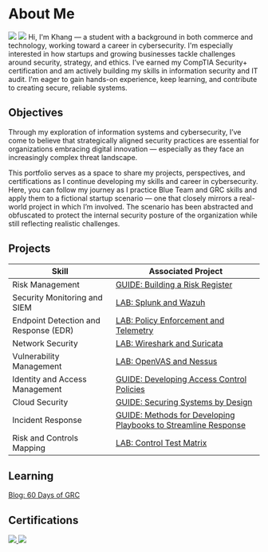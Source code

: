 # About Me
<a href="https://www.linkedin.com/in/th%E1%BA%BF-khang-huynh-aba8aa1a7"><img src="https://img.shields.io/badge/-LinkedIn-0072b1?&style-for-the-badge&logo=linkedin&logoColor=white" /></a>
<a href="https://tryhackme.com/p/mongolhighlander"><img src="https://img.shields.io/badge/-TryHackMe-6fff87&style-for-the-badge&logo=tryhackme&logoColor=white" /></a>
Hi, I'm Khang — a student with a background in both commerce and technology, working toward a career in cybersecurity. I'm especially interested in how startups and growing businesses tackle challenges around security, strategy, and ethics. I’ve earned my CompTIA Security+ certification and am actively building my skills in information security and IT audit. I'm eager to gain hands-on experience, keep learning, and contribute to creating secure, reliable systems.

## Objectives
Through my exploration of information systems and cybersecurity, I’ve come to believe that strategically aligned security practices are essential for organizations embracing digital innovation — especially as they face an increasingly complex threat landscape.

This portfolio serves as a space to share my projects, perspectives, and certifications as I continue developing my skills and career in cybersecurity. Here, you can follow my journey as I practice Blue Team and GRC skills and apply them to a fictional startup scenario — one that closely mirrors a real-world project in which I’m involved. The scenario has been abstracted and obfuscated to protect the internal security posture of the organization while still reflecting realistic challenges.

## Projects
| Skill                                         | Associated Project         |
|-----------------------------------------------|----------------------------|
| Risk Management                               | <a href="https://github.com/a-khang/risk_register_lab">GUIDE: Building a Risk Register</a>|
| Security Monitoring and SIEM                  | <a href="https://github.com/a-khang/risk_register_lab">LAB: Splunk and Wazuh</a>|
| Endpoint Detection and Response (EDR)         | <a href="https://github.com/a-khang/risk_register_lab">LAB: Policy Enforcement and Telemetry</a>|
| Network Security                              | <a href="https://github.com/a-khang/risk_register_lab">LAB: Wireshark and Suricata</a>|
| Vulnerability Management                      | <a href="https://github.com/a-khang/risk_register_lab">LAB: OpenVAS and Nessus</a>|
| Identity and Access Management                | <a href="https://github.com/a-khang/risk_register_lab">GUIDE: Developing Access Control Policies</a>|
| Cloud Security                                | <a href="https://github.com/a-khang/risk_register_lab">GUIDE: Securing Systems by Design</a>|
| Incident Response                             | <a href="https://github.com/a-khang/risk_register_lab">GUIDE: Methods for Developing Playbooks to Streamline Response</a>|
| Risk and Controls Mapping                     | <a href="https://github.com/a-khang/risk_register_lab">LAB: Control Test Matrix </a>|


## Learning
<a href="https://github.com/a-khang/60-days">Blog: 60 Days of GRC</a>

## Certifications
<div>
<a href="https://www.credly.com/badges/c3e0d53f-4cec-4e42-9756-34fbaaf12ac8/linked_in_profile"><img src="https://img.shields.io/badge/-Security%2B-FF0000?&style=for-the-badge&logo=CompTIA&logoColor=white" />
<a href="https://www.credly.com/badges/73f23fdd-0fae-43bc-8948-5d27b84aced4/linked_in_profile"><img src="https://img.shields.io/badge/-PCCET-FA582D?&style=for-the-badge&logo=PaloAlto&logoColor=white" />
</div>
